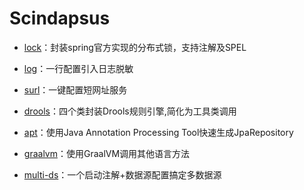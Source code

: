 # Scindapsus

- [lock]：封装spring官方实现的分布式锁，支持注解及SPEL

- [log]：一行配置引入日志脱敏

- [surl]：一键配置短网址服务

- [drools]：四个类封装Drools规则引擎,简化为工具类调用

- [apt]：使用Java Annotation Processing Tool快速生成JpaRepository

- [graalvm]：使用GraalVM调用其他语言方法

- [multi-ds]：一个启动注解+数据源配置搞定多数据源

[lock]:/lock/README.md

[log]:/log/README.md

[surl]:/surl/README.md

[drools]:/drools/README.md

[apt]:/apt/README.md

[graalvm]:/graalvm/README.md

[multi-ds]:/multi-ds/README.md